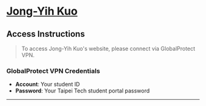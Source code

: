 # [Jong-Yih Kuo](https://sites.google.com/mail.ntut.edu.tw/jong-yih-kuo/programming-design-ii)

## Access Instructions
> To access Jong-Yih Kuo's website, please connect via GlobalProtect VPN.

### GlobalProtect VPN Credentials
- **Account**: Your student ID
- **Password**: Your Taipei Tech student portal password

---
